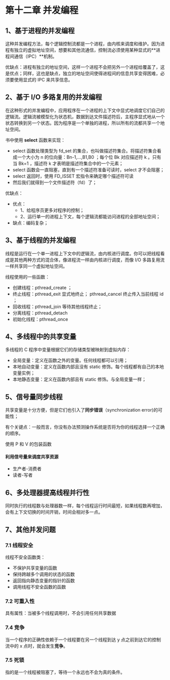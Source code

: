 # 第十二章 并发编程
## 1、基于进程的并发编程
这种并发编程方法，每个逻辑控制流都是一个进程，由内核来调度和维护。因为进程有独立的虚拟地址空间，想要和其他流通信，控制流必须使用某种显式的**进程间通信（IPC）**机制。

优缺点：进程有独立的地址空间，这样一个进程不会把另外一个进程给覆盖了，这是优点；同样，这也是缺点，独立的地址空间使得进程间的信息共享变得困难，必须要使用显式的 IPC 来共享信息。

## 2、基于 I/O 多路复用的并发编程
在这种形式的并发编程中，应用程序在一个进程的上下文中显式地调度它们自己的逻辑流。逻辑流被模型化为状态机，数据到达文件描述符后，主程序显式地从一个状态转换到另一个状态。因为程序是一个单独的进程，所以所有的流都共享一个地址空间。

书中使用 **select** 函数来实现：

- select 函数处理类型为 fd_set 的集合，也叫做描述符集合。将描述符集合看成一个大小为 n 的位向量：Bn-1,...,B1,B0 ；每个位 Bk 对应描述符 k 。只有当 Bk=1 ，描述符 k 才表明是描述符集合中的一个元素；
- select 函数会一直阻塞，直到有一个描述符准备可读时，select 才不会阻塞；
- select 返回时，使用 FD_ISSET 宏指令来确定哪个描述符可读
- 然后我们就得到一个文件描述符（fd）了；

优缺点：

- 优点：
	- 1、给程序员更多对程序的控制；
	- 2、运行单一的进程上下文，每个逻辑流都能访问进程的全部地址空间；
- 缺点：编码复杂；

## 3、基于线程的并发编程
线程是运行在一个单一进程上下文中的逻辑流，由内核进行调度。你可以把线程看成是其他两种方式的混合体，像进程流一样由内核进行调度，而像 I/O 多路复用流一样共享同一个虚拟地址空间。

线程使用的一些函数：

- 创建线程：pthread_create ；
- 终止线程：pthread_exit 显式地终止； pthread_cancel 终止传入当前线程 id ；
- 回收线程：pthread_join 等待其他线程终止；
- 分离线程：pthread_detach 
- 初始化线程：pthread_once

## 4、多线程中的共享变量
多线程的 C 程序中变量根据它们的存储类型被映射到虚拟内存：

- 全局变量：定义在函数之外的变量。任何线程都可以引用；
- 本地自动变量：定义在函数内部且没有 static 修饰。每个线程都有自己的本地变量实例；
- 本地静态变量：定义在函数内部且有 static 修饰。与全局变量一样；

## 5、信号量同步线程
共享变量是十分方便，但是它们也引入了**同步错误**（synchronization error)的可能性；

有个关键点：一般而言，你没有办法预测操作系统是否将为你的线程选择一个正确的顺序。

使用 P 和 V 的包装函数

#### 利用信号量来调度共享资源
- 生产者-消费者
- 读者-写者

## 6、多处理器提高线程并行性
同时执行的线程数与处理器数一样，每个线程运行时间最短，如果线程数再增加，会有上下文切换的时间开销，时间会相对多一点。

## 7、其他并发问题
### 7.1 线程安全
线程不安全函数类：

- 不保护共享变量的函数
- 保持跨越多个调用的状态的函数
- 返回指向静态变量的指针的函数
- 调用线程不安全函数的函数

### 7.2 可重入性
具有属性：当被多个线程调用时，不会引用任何共享数据

### 7.4 竞争
当一个程序的正确性依赖于一个线程要在另一个线程到达 y 点之前到达它的控制流中的 x 点时，就会发生**竞争**。

### 7.5 死锁
指的是一个线程被阻塞了，等待一个永远也不会为真的条件。